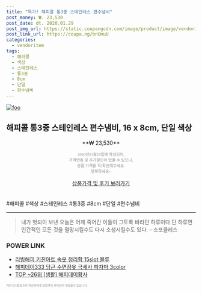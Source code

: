 ```yaml
--- 
title: "특가! 해피콜 통3중 스테인레스 편수냄비" 
post_money: ₩. 23,530 
post_date: dt. 2020.01.29 
post_img_url: https://static.coupangcdn.com/image/product/image/vendoritem/2016/08/01/3000146258/85b1a7bb-64e4-4d62-b765-0f961c632b26.jpg 
post_link_url: https://coupa.ng/bnGmuU 
categories: 
  - vendoritem 
tags: 
  - 해피콜 
  - 색상 
  - 스테인레스 
  - 통3중 
  - 8cm 
  - 단일 
  - 편수냄비 
--- 
```

[![foo](https://static.coupangcdn.com/image/product/image/vendoritem/2016/08/01/3000146258/85b1a7bb-64e4-4d62-b765-0f961c632b26.jpg)](https://coupa.ng/bnGmuU) 

## 해피콜 통3중 스테인레스 편수냄비, 16 x 8cm, 단일 색상 
<p style="text-align: center;">**₩ 23,530**</p> 
<p style="text-align: center;"><span style="color: #898c8f; font-family: Georgia,Times,serif; font-size: 0.75em;">2020년01월29일에 작성되어, <br>가격변동 및 추가할인이 있을 수 있으니,<br> 상품 가격을 꼭!확인해주세요.<br>행복하세요~</span> 
</p>	 
<div markdown="0" style="text-align: center;"><a href="https://coupa.ng/bnGmuU" class="btn btn--success">상품가격 및 후기 보러가기</a></div> 
<br><br> 
  #해피콜 #색상 #스테인레스 #통3중 #8cm #단일 #편수냄비 
<hr> 

> 내가 헛되이 보낸 오늘은 어제 죽어간 이들이 그토록 바라던 하루이다 단 하루면 인간적인 모든 것을 멸망시킬수도 다시 소생시킬수도 있다. – 소포클레스 


### POWER LINK

* <a href="https://blog.naver.com/an0733/221785368563" target="_blank">리빙해피 키친아트 속옷 정리함 15slot 블루</a>
* <a href="https://blog.naver.com/sakai111/221781103918" target="_blank">해피데이333 당근 수면잠옷 극세사 파자마 3color</a>
* <a href="https://blog.naver.com/an0733/221789515677" target="_blank"> TOP ~26위 [생활] 해피데이황사</a>

<span style="color: #898c8f; font-family: Georgia,Times,serif; font-size: 0.55em;">파트너스활동으로 작성자에게 일정액의 커미션이 제공될수 있습니다.</span> 
